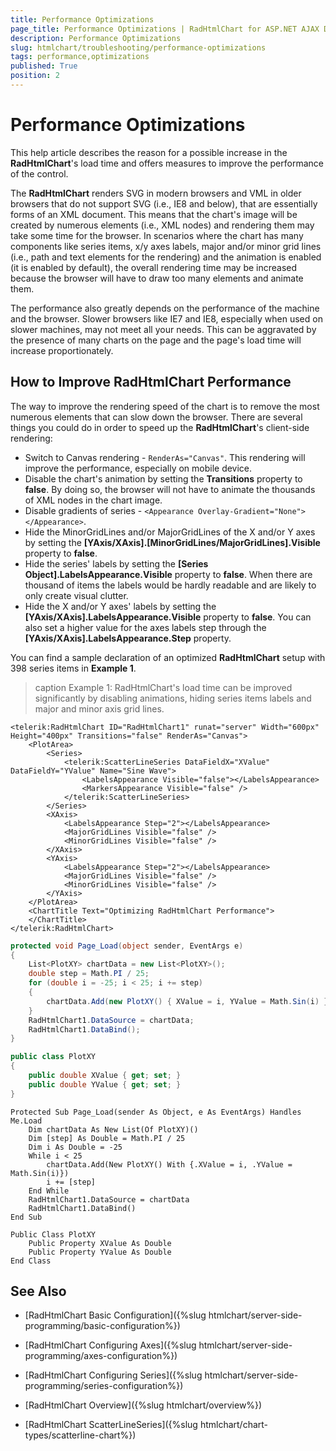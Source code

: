 ```yaml
---
title: Performance Optimizations
page_title: Performance Optimizations | RadHtmlChart for ASP.NET AJAX Documentation
description: Performance Optimizations
slug: htmlchart/troubleshooting/performance-optimizations
tags: performance,optimizations
published: True
position: 2
---
```


# Performance Optimizations

This help article describes the reason for a possible increase in the **RadHtmlChart**'s load time and offers measures to improve the performance of the control.

The **RadHtmlChart** renders SVG in modern browsers and VML in older browsers that do not support SVG (i.e., IE8 and below), that are essentially forms of an XML document. This means that the chart's image will be created by numerous elements (i.e., XML nodes) and rendering them may take some time for the browser. In scenarios where the chart has many components like series items, x/y axes labels, major and/or minor grid lines (i.e., path and text elements for the rendering) and the animation is enabled (it is enabled by default), the overall rendering time may be increased because the browser will have to draw too many elements and animate them.

The performance also greatly depends on the performance of the machine and the browser. Slower browsers like IE7 and IE8, especially when used on slower machines, may not meet all your needs. This can be aggravated by the presence of many charts on the page and the page's load time will increase proportionately.

## How to Improve RadHtmlChart Performance

The way to improve the rendering speed of the chart is to remove the most numerous elements that can slow down the browser. There are several things you could do in order to speed up the **RadHtmlChart**'s client-side rendering:

* Switch to Canvas rendering - `RenderAs="Canvas"`. This rendering will improve the performance, especially on mobile device.
* Disable the chart's animation by setting the **Transitions** property to **false**. By doing so, the browser will not have to animate the thousands of XML nodes in the chart image.
* Disable gradients of series - `<Appearance Overlay-Gradient="None"></Appearance>`.
* Hide the MinorGridLines and/or MajorGridLines of the X and/or Y axes by setting the **[YAxis/XAxis].[MinorGridLines/MajorGridLines].Visible** property to **false**.
* Hide the series' labels by setting the **[Series Object].LabelsAppearance.Visible** property to **false**. When there are thousand of items the labels would be hardly readable and are likely to only create visual clutter.
* Hide the X and/or Y axes' labels by setting the **[YAxis/XAxis].LabelsAppearance.Visible** property to **false**. You can also set a higher value for the axes labels step through the **[YAxis/XAxis].LabelsAppearance.Step** property.

You can find a sample declaration of an optimized **RadHtmlChart** setup with 398 series items in **Example 1**.

>caption Example 1: RadHtmlChart's load time can be improved significantly by disabling animations, hiding series items labels and major and minor axis grid lines.

````ASP.NET
<telerik:RadHtmlChart ID="RadHtmlChart1" runat="server" Width="600px" Height="400px" Transitions="false" RenderAs="Canvas">
	<PlotArea>
		<Series>
			<telerik:ScatterLineSeries DataFieldX="XValue" DataFieldY="YValue" Name="Sine Wave">
				<LabelsAppearance Visible="false"></LabelsAppearance>
				<MarkersAppearance Visible="false" />
			</telerik:ScatterLineSeries>
		</Series>
		<XAxis>
			<LabelsAppearance Step="2"></LabelsAppearance>
			<MajorGridLines Visible="false" />
			<MinorGridLines Visible="false" />
		</XAxis>
		<YAxis>
			<LabelsAppearance Step="2"></LabelsAppearance>
			<MajorGridLines Visible="false" />
			<MinorGridLines Visible="false" />
		</YAxis>
	</PlotArea>
	<ChartTitle Text="Optimizing RadHtmlChart Performance">
	</ChartTitle>
</telerik:RadHtmlChart>
````
````C#
protected void Page_Load(object sender, EventArgs e)
{
	List<PlotXY> chartData = new List<PlotXY>();
	double step = Math.PI / 25;
	for (double i = -25; i < 25; i += step)
	{
		chartData.Add(new PlotXY() { XValue = i, YValue = Math.Sin(i) });
	}
	RadHtmlChart1.DataSource = chartData;
	RadHtmlChart1.DataBind();
}

public class PlotXY
{
	public double XValue { get; set; }
	public double YValue { get; set; }
}
````
````VB
Protected Sub Page_Load(sender As Object, e As EventArgs) Handles Me.Load
	Dim chartData As New List(Of PlotXY)()
	Dim [step] As Double = Math.PI / 25
	Dim i As Double = -25
	While i < 25
		chartData.Add(New PlotXY() With {.XValue = i, .YValue = Math.Sin(i)})
		i += [step]
	End While
	RadHtmlChart1.DataSource = chartData
	RadHtmlChart1.DataBind()
End Sub

Public Class PlotXY
	Public Property XValue As Double
	Public Property YValue As Double
End Class
````


## See Also

 * [RadHtmlChart Basic Configuration]({%slug htmlchart/server-side-programming/basic-configuration%})

 * [RadHtmlChart Configuring Axes]({%slug htmlchart/server-side-programming/axes-configuration%})

 * [RadHtmlChart Configuring Series]({%slug htmlchart/server-side-programming/series-configuration%})

 * [RadHtmlChart Overview]({%slug htmlchart/overview%})

 * [RadHtmlChart ScatterLineSeries]({%slug htmlchart/chart-types/scatterline-chart%})
